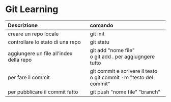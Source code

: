 # Git Learning





| Descrizione                             | comando                                                      |
| :-------------------------------------- | :----------------------------------------------------------- |
| creare un repo locale                   | git init                                                     |
| controllare lo stato di una repo        | git statu                                                    |
| aggiungere un file all'index della repo | git add "nome file" <br>o git add . per aggiugngere tutto    |
| per fare il commit                      | git commit e scrivere il testo<br>o git commit -m "testo del commit" |
| per pubblicare il commit fatto          | git push "nome file" "branch"                                |
